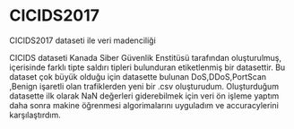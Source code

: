 # CICIDS2017
CICIDS2017 dataseti ile veri madenciliği

CICIDS dataseti Kanada Siber Güvenlik Enstitüsü tarafından oluşturulmuş, içerisinde farklı tipte saldırı tipleri bulunduran etiketlenmiş bir datasettir.
Bu dataset çok büyük olduğu için datasette bulunan DoS,DDoS,PortScan ,Benign işaretli olan trafiklerden yeni bir .csv oluşturudum. Oluşturduğum datasette ilk olarak NaN değerleri giderebilmek için veri ön işleme yaptım daha sonra makine öğrenmesi algorimalarını  uyguladım ve accuracylerini karşılaştırdım.
